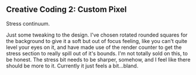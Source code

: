 ## Creative Coding 2: Custom Pixel

Stress continuum.

Just some tweaking to the design. I've chosen rotated rounded squares for the background to give it a soft but out of focus feeling, like you can't quite level your eyes on it, and have made use of the render counter to get the stress section to really spill out of it's bounds. I'm not totally sold on this, to be honest. The stress bit needs to be sharper, somehow, and I feel like there should be more to it. Currently it just feels a bit...bland.
